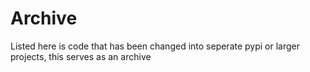 # Archive

Listed here is code that has been changed into seperate pypi or larger projects, this serves as an archive

